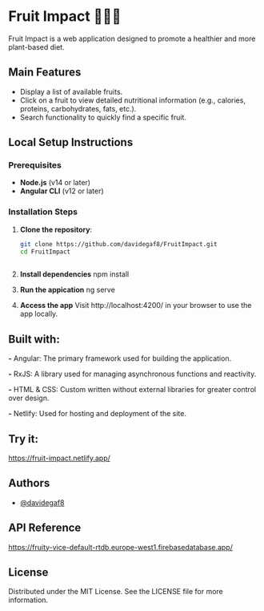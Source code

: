 
# Fruit Impact 🍏🍌🍇

Fruit Impact is a web application designed to promote a healthier and more plant-based diet.

## Main Features

- Display a list of available fruits.
- Click on a fruit to view detailed nutritional information (e.g., calories, proteins, carbohydrates, fats, etc.).
- Search functionality to quickly find a specific fruit.

## Local Setup Instructions

### Prerequisites
- **Node.js** (v14 or later)
- **Angular CLI** (v12 or later)

### Installation Steps

1. **Clone the repository**:
   ```bash
   git clone https://github.com/davidegaf8/FruitImpact.git
   cd FruitImpact
 
2. **Install dependencies**
    npm install

3. **Run the appication**
    ng serve

4. **Access the app**
   Visit http://localhost:4200/ in your browser to use the app locally.

## Built with:

**-** Angular: The primary framework used for building the application.

**-** RxJS: A library used for managing asynchronous functions and reactivity.

**-** HTML & CSS: Custom written without external libraries for greater control over design.

**-** Netlify: Used for hosting and deployment of the site.



## Try it:

https://fruit-impact.netlify.app/


## Authors

- [@davidegaf8](https://github.com/davidegaf8)


## API Reference

https://fruity-vice-default-rtdb.europe-west1.firebasedatabase.app/
## License

Distributed under the MIT License. See the LICENSE file for more information.

